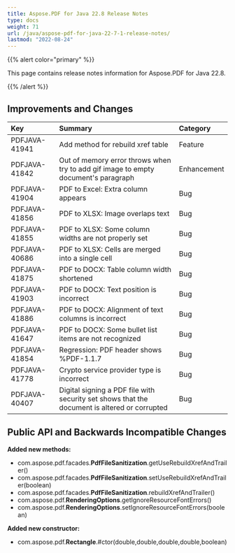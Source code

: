 ```yaml
---
title: Aspose.PDF for Java 22.8 Release Notes
type: docs
weight: 71
url: /java/aspose-pdf-for-java-22-7-1-release-notes/
lastmod: "2022-08-24"
---
```


{{% alert color="primary" %}}

This page contains release notes information for Aspose.PDF for Java 22.8.

{{% /alert %}}
## **Improvements and Changes**

|**Key**|**Summary**|**Category**|
| :- | :- | :- |
|PDFJAVA-41941|Add method for rebuild xref table|Feature|
|PDFJAVA-41842|Out of memory error throws when try to add gif image to empty document's paragraph|Enhancement|
|PDFJAVA-41904|PDF to Excel: Extra column appears|Bug|
|PDFJAVA-41856|PDF to XLSX: Image overlaps text|Bug|
|PDFJAVA-41855|PDF to XLSX: Some column widths are not properly set|Bug|
|PDFJAVA-40686|PDF to XLSX: Cells are merged into a single cell|Bug|
|PDFJAVA-41875|PDF to DOCX: Table column width shortened|Bug|
|PDFJAVA-41903|PDF to DOCX: Text position is incorrect|Bug|
|PDFJAVA-41886|PDF to DOCX: Alignment of text columns is incorrect|Bug|
|PDFJAVA-41647|PDF to DOCX: Some bullet list items are not recognized|Bug|
|PDFJAVA-41854|Regression: PDF header shows %PDF-1.1.7|Bug|
|PDFJAVA-41778|Crypto service provider type is incorrect|Bug|
|PDFJAVA-40407|Digital signing a PDF file with security set shows that the document is altered or corrupted|Bug|


## **Public API and Backwards Incompatible Changes**




**Added new methods:**

- com.aspose.pdf.facades.**PdfFileSanitization**.getUseRebuildXrefAndTrailer()
- com.aspose.pdf.facades.**PdfFileSanitization**.setUseRebuildXrefAndTrailer(boolean)
- com.aspose.pdf.facades.**PdfFileSanitization**.rebuildXrefAndTrailer()
- com.aspose.pdf.**RenderingOptions**.getIgnoreResourceFontErrors()
- com.aspose.pdf.**RenderingOptions**.setIgnoreResourceFontErrors(boolean)

**Added new constructor:**

- com.aspose.pdf.**Rectangle**.#ctor(double,double,double,double,boolean)




